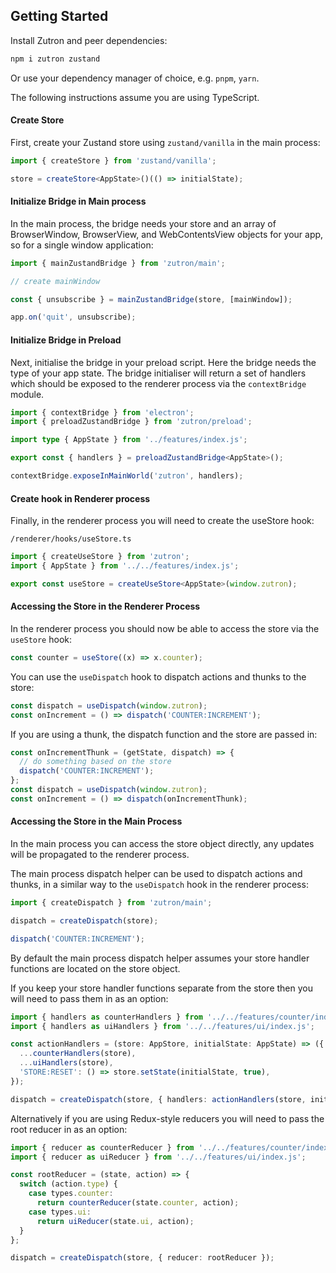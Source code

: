 ## Getting Started

Install Zutron and peer dependencies:

```bash
npm i zutron zustand
```

Or use your dependency manager of choice, e.g. `pnpm`, `yarn`.

The following instructions assume you are using TypeScript.

#### Create Store

First, create your Zustand store using `zustand/vanilla` in the main process:

```ts
import { createStore } from 'zustand/vanilla';

store = createStore<AppState>()(() => initialState);
```

#### Initialize Bridge in Main process

In the main process, the bridge needs your store and an array of BrowserWindow, BrowserView, and WebContentsView objects for your app, so for a single window application:

```ts
import { mainZustandBridge } from 'zutron/main';

// create mainWindow

const { unsubscribe } = mainZustandBridge(store, [mainWindow]);

app.on('quit', unsubscribe);
```

#### Initialize Bridge in Preload

Next, initialise the bridge in your preload script. Here the bridge needs the type of your app state. The bridge initialiser will return a set of handlers which should be exposed to the renderer process via the `contextBridge` module.

```ts
import { contextBridge } from 'electron';
import { preloadZustandBridge } from 'zutron/preload';

import type { AppState } from '../features/index.js';

export const { handlers } = preloadZustandBridge<AppState>();

contextBridge.exposeInMainWorld('zutron', handlers);
```

#### Create hook in Renderer process

Finally, in the renderer process you will need to create the useStore hook:

`/renderer/hooks/useStore.ts`

```ts
import { createUseStore } from 'zutron';
import { AppState } from '../../features/index.js';

export const useStore = createUseStore<AppState>(window.zutron);
```

#### Accessing the Store in the Renderer Process

In the renderer process you should now be able to access the store via the `useStore` hook:

```ts
const counter = useStore((x) => x.counter);
```

You can use the `useDispatch` hook to dispatch actions and thunks to the store:

```ts
const dispatch = useDispatch(window.zutron);
const onIncrement = () => dispatch('COUNTER:INCREMENT');
```

If you are using a thunk, the dispatch function and the store are passed in:

```ts
const onIncrementThunk = (getState, dispatch) => {
  // do something based on the store
  dispatch('COUNTER:INCREMENT');
};
const dispatch = useDispatch(window.zutron);
const onIncrement = () => dispatch(onIncrementThunk);
```

#### Accessing the Store in the Main Process

In the main process you can access the store object directly, any updates will be propagated to the renderer process.

The main process dispatch helper can be used to dispatch actions and thunks, in a similar way to the `useDispatch` hook in the renderer process:

```ts
import { createDispatch } from 'zutron/main';

dispatch = createDispatch(store);

dispatch('COUNTER:INCREMENT');
```

By default the main process dispatch helper assumes your store handler functions are located on the store object.

If you keep your store handler functions separate from the store then you will need to pass them in as an option:

```ts
import { handlers as counterHandlers } from '../../features/counter/index.js';
import { handlers as uiHandlers } from '../../features/ui/index.js';

const actionHandlers = (store: AppStore, initialState: AppState) => ({
  ...counterHandlers(store),
  ...uiHandlers(store),
  'STORE:RESET': () => store.setState(initialState, true),
});

dispatch = createDispatch(store, { handlers: actionHandlers(store, initialState) });
```

Alternatively if you are using Redux-style reducers you will need to pass the root reducer in as an option:

```ts
import { reducer as counterReducer } from '../../features/counter/index.js';
import { reducer as uiReducer } from '../../features/ui/index.js';

const rootReducer = (state, action) => {
  switch (action.type) {
    case types.counter:
      return counterReducer(state.counter, action);
    case types.ui:
      return uiReducer(state.ui, action);
  }
};

dispatch = createDispatch(store, { reducer: rootReducer });
```
